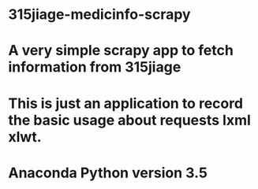 # 315jiage-medicinfo-scrapy
# A very simple scrapy app to fetch information from 315jiage
# This is just an application to record the basic usage about requests lxml xlwt. 
# Anaconda Python version 3.5
